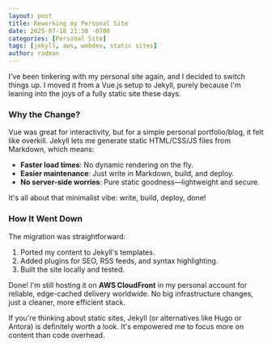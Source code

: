```yaml
---
layout: post
title: Reworking my Personal Site
date: 2025-07-18 21:30 -0700
categories: [Personal Site]
tags: [jekyll, aws, webdev, static sites]
author: rodman
---
```


I've been tinkering with my personal site again, and I decided to switch things up. I moved it from a Vue.js setup to Jekyll, purely because I'm leaning into the joys of a fully static site these days.

### Why the Change?
Vue was great for interactivity, but for a simple personal portfolio/blog, it felt like overkill. Jekyll lets me generate static HTML/CSS/JS files from Markdown, which means:

- **Faster load times**: No dynamic rendering on the fly.
- **Easier maintenance**: Just write in Markdown, build, and deploy.
- **No server-side worries**: Pure static goodness—lightweight and secure.

It's all about that minimalist vibe: write, build, deploy, done!

### How It Went Down
The migration was straightforward:
1. Ported my content to Jekyll's templates.
2. Added plugins for SEO, RSS feeds, and syntax highlighting.
3. Built the site locally and tested.

Done! I'm still hosting it on **AWS CloudFront** in my personal account for reliable, edge-cached delivery worldwide. No big infrastructure changes, just a cleaner, more efficient stack.

If you're thinking about static sites, Jekyll (or alternatives like Hugo or Antora) is definitely worth a look. It's empowered me to focus more on content than code overhead.
